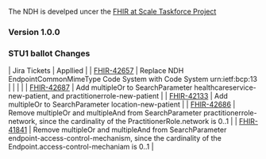 The NDH is develped uncer the [FHIR at Scale Taskforce Project](https://confluence.hl7.org/display/FAST)

### Version 1.0.0
### STU1 ballot Changes
<style>
    th{border: solid 2px lightgrey;}
    td{border: solid 2px lightgrey;}
</style>
| Jira Tickets | Appllied |
| [FHIR-42657](https://jira.hl7.org/browse/FHIR-42657) | Replace NDH EndpointCommonMimeType Code System with Code System urn:ietf:bcp:13 |
| | |
| [FHIR-42687](https://jira.hl7.org/browse/FHIR-42687) | Add multipleOr to SearchParameter healthcareservice-new-patient, and practitionerrole-new-patient  |
| [FHIR-42133](https://jira.hl7.org/browse/FHIR-42133) | Add multipleOr to SearchParameter location-new-patient |
| [FHIR-42686](https://jira.hl7.org/browse/FHIR-42686) | Remove multipleOr and multipleAnd from SearchParameter practitionerrole-network, since the cardinality of the PractitionerRole.network is 0..1 |
| [FHIR-41841](https://jira.hl7.org/browse/FHIR-41841) | Remove multipleOr and multipleAnd from SearchParameter endpoint-access-control-mechanism, since the cardinality of the Endpoint.access-control-mechaniam is 0..1 |


